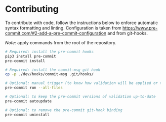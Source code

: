# Contributing

To contribute with code, follow the instructions below to enforce automatic syntax formatting and linting.
Configuration is taken from https://www.pre-commit.com/#2-add-a-pre-commit-configuration and from git-hooks.

*Note*: apply commands from the root of the repository.

```bash
# Required: install the pre-commit hooks
pip3 install pre-commit
pre-commit install

# Required: install the commit-msg git hook
cp -p ./dev/hooks/commit-msg .git/hooks/

# Optional: manual trigger (to know how validation will be applied or to force it manually on files before/after commit)
pre-commit run --all-files

# Optional: to keep the pre-commit versions of validation up-to-date
pre-commit autoupdate

# Optional: to remove the pre-commit git-hook binding
pre-commit uninstall
```
